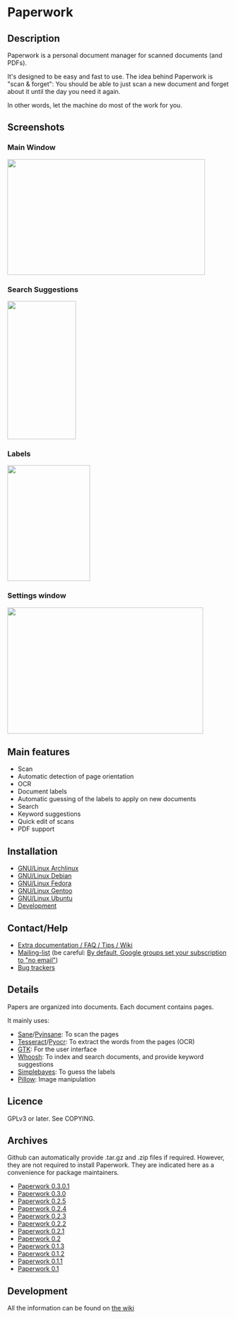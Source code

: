 # Paperwork


## Description

Paperwork is a personal document manager for scanned documents (and PDFs).

It's designed to be easy and fast to use. The idea behind Paperwork
is "scan & forget": You should be able to just scan a new document and
forget about it until the day you need it again.

In other words, let the machine do most of the work for you.


## Screenshots

### Main Window

<a href="http://youtu.be/goEgIiq2Tuc">
  <img src="https://raw.github.com/jflesch/paperwork-screenshots/master/0.3/main_window.png" width="447" height="262" />
</a>

### Search Suggestions

<a href="https://raw.github.com/jflesch/paperwork-screenshots/master/0.3/suggestions.png">
  <img src="https://raw.github.com/jflesch/paperwork-screenshots/master/0.3/suggestions.png" width="155" height="313" />
</a>

### Labels

<a href="https://raw.github.com/jflesch/paperwork-screenshots/master/0.3/multiple_labels.png">
  <img src="https://raw.github.com/jflesch/paperwork-screenshots/master/0.3/multiple_labels.png" width="187" height="262" />
</a>

### Settings window

<a href="https://raw.github.com/jflesch/paperwork-screenshots/master/0.3/settings.png">
  <img src="https://raw.github.com/jflesch/paperwork-screenshots/master/0.3/settings.png" width="443" height="286" />
</a>


## Main features

* Scan
* Automatic detection of page orientation
* OCR
* Document labels
* Automatic guessing of the labels to apply on new documents
* Search
* Keyword suggestions
* Quick edit of scans
* PDF support


## Installation

* [GNU/Linux Archlinux](doc/install.archlinux.markdown)
* [GNU/Linux Debian](doc/install.debian.markdown)
* [GNU/Linux Fedora](doc/install.fedora.markdown)
* [GNU/Linux Gentoo](doc/install.gentoo.markdown)
* [GNU/Linux Ubuntu](doc/install.debian.markdown)
* [Development](doc/install.devel.markdown)


## Contact/Help

* [Extra documentation / FAQ / Tips / Wiki](https://github.com/jflesch/paperwork/wiki)
* [Mailing-list](https://github.com/jflesch/paperwork/wiki/Contact#mailing-list) (be careful: [By default, Google groups set your subscription to "no email"](https://productforums.google.com/forum/#!topic/apps/3OUlPmzKCi8))
* [Bug trackers](https://github.com/jflesch/paperwork/wiki/Contact#bug-trackers)


## Details

Papers are organized into documents. Each document contains pages.

It mainly uses:

* [Sane](http://www.sane-project.org/)/[Pyinsane](https://github.com/jflesch/pyinsane/): To scan the pages
* [Tesseract](http://code.google.com/p/tesseract-ocr/)/[Pyocr](https://github.com/jflesch/pyocr/): To extract the words from the pages (OCR)
* [GTK](http://www.gtk.org/): For the user interface
* [Whoosh](https://pypi.python.org/pypi/Whoosh/): To index and search documents, and provide keyword suggestions
* [Simplebayes](https://pypi.python.org/pypi/simplebayes/): To guess the labels
* [Pillow](https://pypi.python.org/pypi/Pillow/): Image manipulation


## Licence

GPLv3 or later. See COPYING.


## Archives

Github can automatically provide .tar.gz and .zip files if required. However,
they are not required to install Paperwork. They are indicated here as a
convenience for package maintainers.

* [Paperwork 0.3.0.1](https://github.com/jflesch/paperwork/archive/0.3.0.1.tar.gz)
* [Paperwork 0.3.0](https://github.com/jflesch/paperwork/archive/0.3.0.tar.gz)
* [Paperwork 0.2.5](https://github.com/jflesch/paperwork/archive/0.2.5.tar.gz)
* [Paperwork 0.2.4](https://github.com/jflesch/paperwork/archive/0.2.4.tar.gz)
* [Paperwork 0.2.3](https://github.com/jflesch/paperwork/archive/0.2.3.tar.gz)
* [Paperwork 0.2.2](https://github.com/jflesch/paperwork/archive/0.2.2.tar.gz)
* [Paperwork 0.2.1](https://github.com/jflesch/paperwork/archive/0.2.1.tar.gz)
* [Paperwork 0.2](https://github.com/jflesch/paperwork/archive/0.2.tar.gz)
* [Paperwork 0.1.3](https://github.com/jflesch/paperwork/archive/0.1.3.tar.gz)
* [Paperwork 0.1.2](https://github.com/jflesch/paperwork/archive/0.1.2.tar.gz)
* [Paperwork 0.1.1](https://github.com/jflesch/paperwork/archive/0.1.1.tar.gz)
* [Paperwork 0.1](https://github.com/jflesch/paperwork/archive/0.1.tar.gz)


## Development

All the information can be found on [the wiki](https://github.com/jflesch/paperwork/wiki#for-developers)
